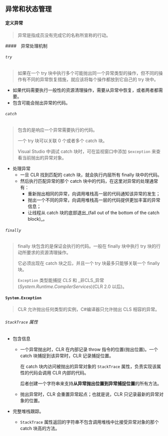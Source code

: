 ## 异常和状态管理

#### 定义异常

> 异常是指成员没有完成它的名称所宣称的行动。

####　异常处理机制

###### `try`

> 如果在一个 try 块中执行多个可能抛出同一个异常类型的操作，但不同的操作有不同的异常恢复措施，就应该将每个操作都放到它自己的 try 块中。

* 如果代码需要执行一般性的资源清理操作，需要从异常中恢复，或者两者都需要。
* 包含可能会抛出异常的代码。

###### `catch`

> 包含的是响应一个异常需要执行的代码。
>
> 一个 try 块可以关联 0 个或者多个 catch 块。
>
> Visual Studio 中调试 catch 块时，可在监视窗口中添加 `$exception` 来查看当前抛出的异常对象。

* 处理异常
  * 一旦 CLR 找到匹配的 catch 块，就会执行内层所有 finally 块中的代码。
  * 然后执行匹配异常的那个 catch 块中的代码，在这里对异常的处理通常有：
    * 重新抛出相同的异常，向调用堆栈高一层的代码通知该异常的发生；
    * 抛出一个不同的异常，向调用堆栈高一层的代码提供更加丰富的异常信息；
    * 让线程从 catch 块的底部退出_(fall out of the bottom of the catch block)_。

###### `finally`

> finally 块包含的是保证会执行的代码。一般在 finally 块中执行 try 块的行动所要求的资源清理操作。
>
> 它必须出现在 catch 块之后，并且一个 try 块最多只能够关联一个 finally 块。
>
> `Exception` 类型能捕捉 _CLS_ 和 _非CLS_异常(_System.Runtime.CompilerServices_)(CLR 2.0 以后)。

#### `System.Exception`

> CLR 允许抛出任何类型的实例，C#编译器只允许抛出 CLS 相容的异常。

###### `StackTrace` 属性

* 包含信息

  * 一个异常抛出时，CLR 在内部记录 throw 指令的位置(抛出位置)。一个 catch 块捕捉到该异常时，CLR 记录捕捉位置。

    在 catch 块内访问被抛出的异常对象的 `StackTrace` 属性，负责实现该属性的代码会调用 CLR 内部的代码。

    后者创建一个字符串来支持**从异常抛出位置到异常捕捉位置**的所有方法。

  * 抛出异常时，CLR 会重置异常起点；也就是说，CLR 只记录最新的异常对象的位置。

* 完整堆栈跟踪。

  * `StackTrace` 属性返回的字符串不包含调用堆栈中比接受异常对象的那个 catch 块高的方法。

